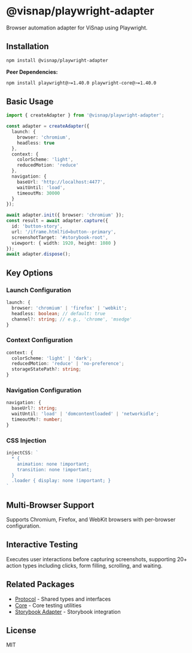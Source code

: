 # @visnap/playwright-adapter

Browser automation adapter for ViSnap using Playwright.

## Installation

```bash
npm install @visnap/playwright-adapter
```

**Peer Dependencies:**
```bash
npm install playwright@>=1.40.0 playwright-core@>=1.40.0
```

## Basic Usage

```typescript
import { createAdapter } from '@visnap/playwright-adapter';

const adapter = createAdapter({
  launch: {
    browser: 'chromium',
    headless: true
  },
  context: {
    colorScheme: 'light',
    reducedMotion: 'reduce'
  },
  navigation: {
    baseUrl: 'http://localhost:4477',
    waitUntil: 'load',
    timeoutMs: 30000
  }
});

await adapter.init({ browser: 'chromium' });
const result = await adapter.capture({
  id: 'button-story',
  url: '/iframe.html?id=button--primary',
  screenshotTarget: '#storybook-root',
  viewport: { width: 1920, height: 1080 }
});
await adapter.dispose();
```

## Key Options

### Launch Configuration

```typescript
launch: {
  browser: 'chromium' | 'firefox' | 'webkit';
  headless: boolean; // default: true
  channel?: string; // e.g., 'chrome', 'msedge'
}
```

### Context Configuration

```typescript
context: {
  colorScheme: 'light' | 'dark';
  reducedMotion: 'reduce' | 'no-preference';
  storageStatePath?: string;
}
```

### Navigation Configuration

```typescript
navigation: {
  baseUrl?: string;
  waitUntil: 'load' | 'domcontentloaded' | 'networkidle';
  timeoutMs?: number;
}
```

### CSS Injection

```typescript
injectCSS: `
  * {
    animation: none !important;
    transition: none !important;
  }
  .loader { display: none !important; }
`
```

## Multi-Browser Support

Supports Chromium, Firefox, and WebKit browsers with per-browser configuration.

## Interactive Testing

Executes user interactions before capturing screenshots, supporting 20+ action types including clicks, form filling, scrolling, and waiting.

## Related Packages

- [Protocol](../protocol/README.md) - Shared types and interfaces
- [Core](../core/README.md) - Core testing utilities
- [Storybook Adapter](../storybook-adapter/README.md) - Storybook integration

## License

MIT
